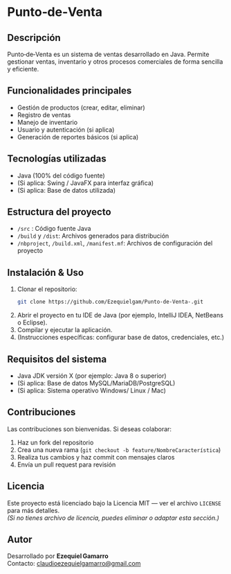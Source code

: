 # Punto‑de‑Venta

## Descripción  
Punto‑de‑Venta es un sistema de ventas desarrollado en Java. Permite gestionar ventas, inventario y otros procesos comerciales de forma sencilla y eficiente.

## Funcionalidades principales  
- Gestión de productos (crear, editar, eliminar)  
- Registro de ventas  
- Manejo de inventario  
- Usuario y autenticación (si aplica)  
- Generación de reportes básicos (si aplica)

## Tecnologías utilizadas  
- Java (100% del código fuente)  
- (Si aplica: Swing / JavaFX para interfaz gráfica)  
- (Si aplica: Base de datos utilizada)

## Estructura del proyecto  
- `/src` : Código fuente Java  
- `/build` y `/dist`: Archivos generados para distribución  
- `/nbproject`, `/build.xml`, `/manifest.mf`: Archivos de configuración del proyecto

## Instalación & Uso  
1. Clonar el repositorio:  
   ```bash  
   git clone https://github.com/Ezequielgam/Punto-de-Venta-.git  
   ```  
2. Abrir el proyecto en tu IDE de Java (por ejemplo, IntelliJ IDEA, NetBeans o Eclipse).  
3. Compilar y ejecutar la aplicación.  
4. (Instrucciones específicas: configurar base de datos, credenciales, etc.)

## Requisitos del sistema  
- Java JDK versión X (por ejemplo: Java 8 o superior)  
- (Si aplica: Base de datos MySQL/MariaDB/PostgreSQL)  
- (Si aplica: Sistema operativo Windows/ Linux / Mac)

## Contribuciones  
Las contribuciones son bienvenidas. Si deseas colaborar:  
1. Haz un fork del repositorio  
2. Crea una nueva rama (`git checkout -b feature/NombreCaracterística`)  
3. Realiza tus cambios y haz commit con mensajes claros  
4. Envía un pull request para revisión

## Licencia  
Este proyecto está licenciado bajo la Licencia MIT — ver el archivo `LICENSE` para más detalles.  
*(Si no tienes archivo de licencia, puedes eliminar o adaptar esta sección.)*

## Autor  
Desarrollado por **Ezequiel Gamarro**  
Contacto: claudioezequielgamarro@gmail.com
